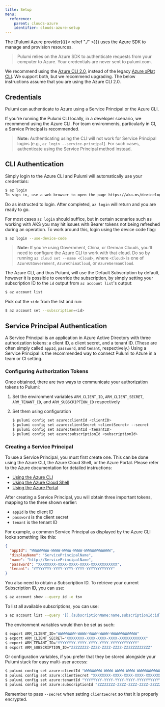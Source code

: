 ```yaml
---
title: Setup
menu:
  reference:
    parent: clouds-azure
    identifier: clouds-azure-setup
---
```


The [Pulumi Azure provider]({{< relref "./" >}}) uses the Azure SDK to manage and provision resources.

> Pulumi relies on the Azure SDK to authenticate requests from your computer to Azure. Your credentials are never sent
> to pulumi.com.

We recommend using the [Azure CLI 2.0](https://github.com/Azure/azure-cli), instead of the legacy
[Azure xPlat CLI](https://github.com/Azure/azure-xplat-cli).  We support both, but we recommend upgrading.
The below instructions assume that you are using the Azure CLI 2.0.

## Credentials

Pulumi can authenticate to Azure using a Service Principal or the Azure CLI.

If you're running the Pulumi CLI locally, in a developer scenario, we recommend using the Azure CLI.  For team
environments, particularly in CI, a Service Principal is recommended.

> **Note:** Authenticating using the CLI will not work for Service Principal logins (e.g.,
> `az login --service-principal`).  For such cases, authenticate using the Service Principal method instead.

## CLI Authentication

Simply login to the Azure CLI and Pulumi will automatically use your credentials:

```bash
$ az login
To sign in, use a web browser to open the page https://aka.ms/devicelogin and enter the code XXXFAKEXXX to authenticate.
```

Do as instructed to login.  After completed, `az login` will return and you are ready to go.

For most cases `az login` should suffice, but in certain scenarios such as
working with AKS you may hit issues with Bearer tokens not being refreshed
during an operation. To work around this, login using the device code flag:

```bash
$ az login --use-device-code
```

> **Note:** If you're using Government, China, or German Clouds, you'll need to configure the Azure CLI to work
> with that cloud.  Do so by running `az cloud set --name <Cloud>`, where `<Cloud>` is one of `AzureUSGovernment`,
> `AzureChinaCloud`, or `AzureGermanCloud`.

The Azure CLI, and thus Pulumi, will use the Default Subscription by default, however it is possible to override the
subscription, by simply setting your subscription ID to the `id` output from `az account list`'s output:

```bash
$ az account list
```

Pick out the `<id>` from the list and run:

```bash
$ az account set --subscription=<id>
```

## Service Principal Authentication

A Service Principal is an application in Azure Active Directory with three authorization tokens: a client ID, a client
secret, and a tenant ID.  (These are often simply called `appId`, `password`, and `tenant`, respectively.)  Using a
Service Principal is the recommended way to connect Pulumi to Azure in a team or CI setting.

### Configuring Authorization Tokens

Once obtained, there are two ways to communicate your authorization tokens to Pulumi:

1. Set the environment variables `ARM_CLIENT_ID`, `ARM_CLIENT_SECRET`, `ARM_TENANT_ID`, and `ARM_SUBSCRIPTION_ID` respectively

2. Set them using configuration

    ```bash
    $ pulumi config set azure:clientId <clientID>
    $ pulumi config set azure:clientSecret <clientSecret> --secret
    $ pulumi config set azure:tenantId <tenantID>
    $ pulumi config set azure:subscriptionId <subscriptionId>
    ```

### Creating a Service Principal

To use a Service Principal, you must first create one.  This can be done using the Azure CLI, the Azure Cloud Shell, or the Azure Portal.
Please refer to the Azure documentation for detailed instructions:

* [Using the Azure CLI](https://docs.microsoft.com/en-us/cli/azure/create-an-azure-service-principal-azure-cli?view=azure-cli-latest)
* [Using the Azure Cloud Shell](https://shell.azure.com/)
* [Using the Azure Portal](https://docs.microsoft.com/en-us/azure/azure-resource-manager/resource-group-create-service-principal-portal?view=azure-cli-latest)

After creating a Service Principal, you will obtain three important tokens, mapping to the three shown earlier:

* `appId` is the client ID
* `password` is the client secret
* `tenant` is the tenant ID

For example, a common Service Principal as displayed by the Azure CLI looks something like this:

```json
{
  "appId": "WWWWWWWW-WWWW-WWWW-WWWW-WWWWWWWWWWWW",
  "displayName": "ServicePrincipalName",
  "name": "http://ServicePrincipalName",
  "password": "XXXXXXXX-XXXX-XXXX-XXXX-XXXXXXXXXXXX",
  "tenant": "YYYYYYYY-YYYY-YYYY-YYYY-YYYYYYYYYYYY"
}
```

You also need to obtain a Subscription ID. To retrieve your current Subscription ID, you can use:

```bash
$ az account show --query id -o tsv
```

To list all available subscriptions, you can use:

```bash
$ az account list --query '[].{subscriptionName:name,subscriptionId:id}' -o tsv
```

The environment variables would then be set as such:

```bash
$ export ARM_CLIENT_ID="WWWWWWWW-WWWW-WWWW-WWWW-WWWWWWWWWWWW"
$ export ARM_CLIENT_SECRET="XXXXXXXX-XXXX-XXXX-XXXX-XXXXXXXXXXXX"
$ export ARM_TENANT_ID="YYYYYYYY-YYYY-YYYY-YYYY-YYYYYYYYYYYY"
$ export ARM_SUBSCRIPTION_ID="ZZZZZZZZ-ZZZZ-ZZZZ-ZZZZ-ZZZZZZZZZZZZ"
```

Or configuration variables, if you prefer that they be stored alongside your Pulumi stack for easy multi-user access:

```bash
$ pulumi config set azure:clientId "WWWWWWWW-WWWW-WWWW-WWWW-WWWWWWWWWWWW"
$ pulumi config set azure:clientSecret "XXXXXXXX-XXXX-XXXX-XXXX-XXXXXXXXXXXX" --secret
$ pulumi config set azure:tenantId "YYYYYYYY-YYYY-YYYY-YYYY-YYYYYYYYYYYY"
$ pulumi config set azure:subscriptionId "ZZZZZZZZ-ZZZZ-ZZZZ-ZZZZ-ZZZZZZZZZZZZ"
```

Remember to pass `--secret` when setting `clientSecret` so that it is properly encrypted.
